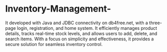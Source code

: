 # Inventory-Management-
It developed with Java and JDBC connectivity on db4free.net, with a three-page login, registration, and home system. It efficiently manages product details, tracks real-time stock levels, and allows users to add, delete, and search items. With a focus on simplicity and effectiveness, it provides a secure solution for seamless inventory control.
